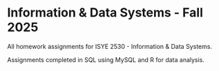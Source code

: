 # Information & Data Systems - Fall 2025

All homework assignments for ISYE 2530 - Information & Data Systems.

Assignments completed in SQL using MySQL and R for data analysis.
